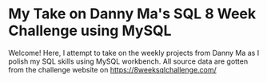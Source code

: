 # My Take on Danny Ma's SQL 8 Week Challenge using MySQL

Welcome! Here, I attempt to take on the weekly projects from Danny Ma as I polish my SQL skills using MySQL workbench. 
All source data are gotten from the challenge website on https://8weeksqlchallenge.com/
